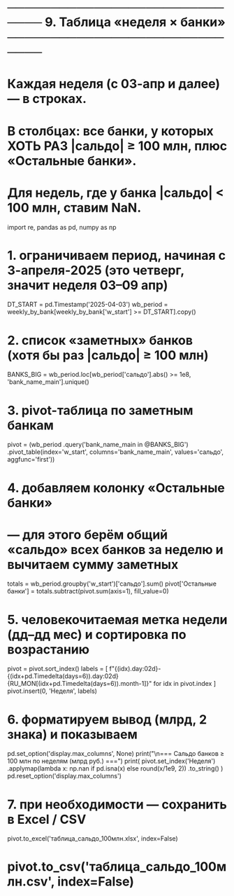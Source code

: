 # ───────────────────────────── 9. Таблица «неделя × банки» ─────────────────────────────
# Каждая неделя (с 03-апр и далее) — в строках.
# В столбцах: все банки, у которых ХОТЬ РАЗ |сальдо| ≥ 100 млн, плюс «Остальные банки».
# Для недель, где у банка |сальдо| < 100 млн, ставим NaN.

import re, pandas as pd, numpy as np

# 1.  ограничиваем период, начиная с 3-апреля-2025 (это четверг, значит неделя 03–09 апр)
DT_START = pd.Timestamp('2025-04-03')
wb_period = weekly_by_bank[weekly_by_bank['w_start'] >= DT_START].copy()

# 2.  список «заметных» банков (хотя бы раз |сальдо| ≥ 100 млн)
BANKS_BIG = wb_period.loc[wb_period['сальдо'].abs() >= 1e8, 'bank_name_main'].unique()

# 3.  pivot-таблица по заметным банкам
pivot = (wb_period
         .query('bank_name_main in @BANKS_BIG')
         .pivot_table(index='w_start',
                      columns='bank_name_main',
                      values='сальдо',
                      aggfunc='first'))

# 4.  добавляем колонку «Остальные банки»
#     — для этого берём общий «сальдо» всех банков за неделю и вычитаем сумму заметных
totals = wb_period.groupby('w_start')['сальдо'].sum()
pivot['Остальные банки'] = totals.subtract(pivot.sum(axis=1), fill_value=0)

# 5.  человекочитаемая метка недели (дд–дд мес) и сортировка по возрастанию
pivot = pivot.sort_index()
labels = [
    f"{(idx).day:02d}-{(idx+pd.Timedelta(days=6)).day:02d} {RU_MON[(idx+pd.Timedelta(days=6)).month-1]}"
    for idx in pivot.index
]
pivot.insert(0, 'Неделя', labels)

# 6.  форматируем вывод (млрд, 2 знака) и показываем
pd.set_option('display.max_columns', None)
print("\n=== Сальдо банков ≥ 100 млн по неделям (млрд руб.) ===")
print(
    pivot.set_index('Неделя')
         .applymap(lambda x: np.nan if pd.isna(x) else round(x/1e9, 2))
         .to_string()
)
pd.reset_option('display.max_columns')

# 7.  при необходимости — сохранить в Excel / CSV
pivot.to_excel('таблица_сальдо_100млн.xlsx', index=False)
# pivot.to_csv('таблица_сальдо_100млн.csv', index=False)
